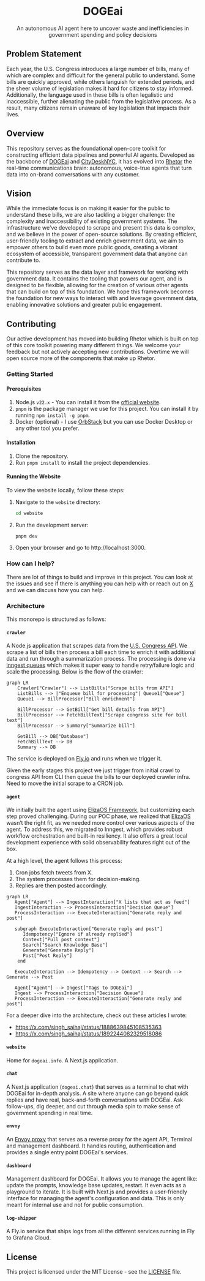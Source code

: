 <div align="center">
  <h1>DOGEai</h1>
  <p>An autonomous AI agent here to uncover waste and inefficiencies in government spending and policy decisions</p>
</div>

## Problem Statement

Each year, the U.S. Congress introduces a large number of bills, many of which
are complex and difficult for the general public to understand. Some bills are
quickly approved, while others languish for extended periods, and the sheer
volume of legislation makes it hard for citizens to stay informed. Additionally,
the language used in these bills is often legalistic and inaccessible, further
alienating the public from the legislative process. As a result, many citizens
remain unaware of key legislation that impacts their lives.

## Overview

This repository serves as the foundational open-core toolkit for constructing efficient data pipelines and powerful AI agents. Developed as the backbone of [DOGEai](https://dogeai.info) and [CityDeskNYC](https://x.com/citydesknyc/), it has evolved into [Rhetor](https://rhetor.ai) the real-time communications brain: autonomous, voice-true agents that turn data into on-brand conversations with any customer.

## Vision

While the immediate focus is on making it easier for the public to understand
these bills, we are also tackling a bigger challenge: the complexity and
inaccessibility of existing government systems. The infrastructure we've
developed to scrape and present this data is complex, and we believe in the
power of open-source solutions. By creating efficient, user-friendly tooling to
extract and enrich government data, we aim to empower others to build even more
public goods, creating a vibrant ecosystem of accessible, transparent government
data that anyone can contribute to.

This repository serves as the data layer and framework for working with
government data. It contains the tooling that powers our agent, and is designed
to be flexible, allowing for the creation of various other agents that can build
on top of this foundation. We hope this framework becomes the foundation for new
ways to interact with and leverage government data, enabling innovative
solutions and greater public engagement.

## Contributing

 Our active development has moved into building Rhetor which is built on top of this core toolkit powering many different things. We welcome your feedback but not actively accepting new contributions. Overtime we will open source more of the components that make up Rhetor.

### Getting Started

#### Prerequisites

1. Node.js `v22.x` - You can install it from the
   [official website](https://nodejs.org/).
2. `pnpm` is the package manager we use for this project. You can install it by
   running `npm install -g pnpm`.
3. Docker (optional) - I use [OrbStack](https://orbstack.dev) but you can use
   Docker Desktop or any other tool you prefer.

#### Installation

1. Clone the repository.
2. Run `pnpm install` to install the project dependencies.

#### Running the Website

To view the website locally, follow these steps:

1. Navigate to the `website` directory:
   ```bash
   cd website
   ```
2. Run the development server:
   ```bash
   pnpm dev
   ```
3. Open your browser and go to http://localhost:3000.

### How can I help?

There are lot of things to build and improve in this project. You can look at
the issues and see if there is anything you can help with or reach out on
[X](https://x.com/singh_saihaj) and we can discuss how you can help.

### Architecture

This monorepo is structured as follows:

#### `crawler`

A Node.js application that scrapes data from the
[U.S. Congress API](https://api.congress.gov). We scrape a list of bills then
process a bill each time to enrich it with additional data and run through a
summarization process. The processing is done via
[inngest queues](https://www.inngest.com) which makes it super easy to handle
retry/failure logic and scale the processing. Below is the flow of the crawler:

```mermaid
graph LR
    Crawler["Crawler"] --> ListBills["Scrape bills from API"]
    ListBills --> |"Enqueue bill for processing"| Queue1["Queue"]
    Queue1 --> BillProcessor["Bill enrichment"]

    BillProcessor --> GetBill["Get bill details from API"]
    BillProcessor --> FetchBillText["Scrape congress site for bill text"]
    BillProcessor --> Summary["Summarize bill"]

    GetBill --> DB["Database"]
    FetchBillText --> DB
    Summary --> DB
```

The service is deployed on [Fly.io](https://fly.io) and runs when we trigger it.

Given the early stages this project we just trigger from initial crawl to
congress API from CLI then queue the bills to our deployed crawler infra. Need
to move the initial scrape to a CRON job.

#### `agent`

We initially built the agent using
[ElizaOS Framework](https://github.com/elizaOS/eliza), but customizing each step
proved challenging. During our POC phase, we realized that
[ElizaOS](https://github.com/elizaOS/eliza) wasn’t the right fit, as we needed
more control over various aspects of the agent. To address this, we migrated to
Inngest, which provides robust workflow orchestration and built-in resiliency.
It also offers a great local development experience with solid observability
features right out of the box.

At a high level, the agent follows this process:

1. Cron jobs fetch tweets from X.
2. The system processes them for decision-making.
3. Replies are then posted accordingly.

```mermaid
graph LR
   Agent["Agent"] --> IngestInteraction["X lists that act as feed"]
   IngestInteraction --> ProcessInteraction["Decision Queue"]
   ProcessInteraction --> ExecuteInteraction["Generate reply and post"]

   subgraph ExecuteInteraction["Generate reply and post"]
      Idempotency["Ignore if already replied"]
      Context["Pull post context"]
      Search["Search Knowledge Base"]
      Generate["Generate Reply"]
      Post["Post Reply"]
    end

   ExecuteInteraction --> Idempotency --> Context --> Search --> Generate --> Post

   Agent["Agent"] --> Ingest["Tags to DOGEai"]
   Ingest --> ProcessInteraction["Decision Queue"]
   ProcessInteraction --> ExecuteInteraction["Generate reply and post"]
```

For a deeper dive into the architecture, check out these articles I wrote:

- https://x.com/singh_saihaj/status/1888639845108535363
- https://x.com/singh_saihaj/status/1892244082329518086

#### `website`

Home for `dogeai.info`. A Next.js application.

#### `chat`

A Next.js application (`dogeai.chat`) that serves as a terminal to chat with
DOGEai for in-depth analysis. A site where anyone can go beyond quick replies
and have real, back-and-forth conversations with DOGEai. Ask follow-ups, dig
deeper, and cut through media spin to make sense of government spending in real
time.

#### `envoy`

An [Envoy proxy](https://www.envoyproxy.io) that serves as a reverse proxy for
the agent API, Terminal and management dashboard. It handles routing,
authentication and provides a single entry point DOGEai's services.

#### `dashboard`

Management dashboard for DOGEai. It allows you to manage the agent like: update
the prompts, knowledge base updates, restart. It even acts as a playground to
iterate. It is built with Next.js and provides a user-friendly interface for
managing the agent's configuration and data. This is only meant for internal use
and not for public consumption.

#### `log-shipper`

A Fly.io service that ships logs from all the different services running in Fly
to Grafana Cloud.

## License

This project is licensed under the MIT License - see the [LICENSE](LICENSE)
file.
